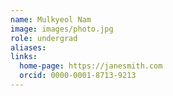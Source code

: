 ```yaml
---
name: Mulkyeol Nam
image: images/photo.jpg
role: undergrad
aliases:
links:
  home-page: https://janesmith.com
  orcid: 0000-0001-8713-9213
---
```

